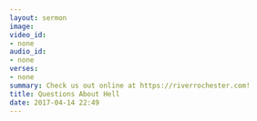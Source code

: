 ```yaml
---
layout: sermon
image: 
video_id:
- none
audio_id:
- none
verses:
- none
summary: Check us out online at https://riverrochester.com!
title: Questions About Hell
date: 2017-04-14 22:49
---
```

